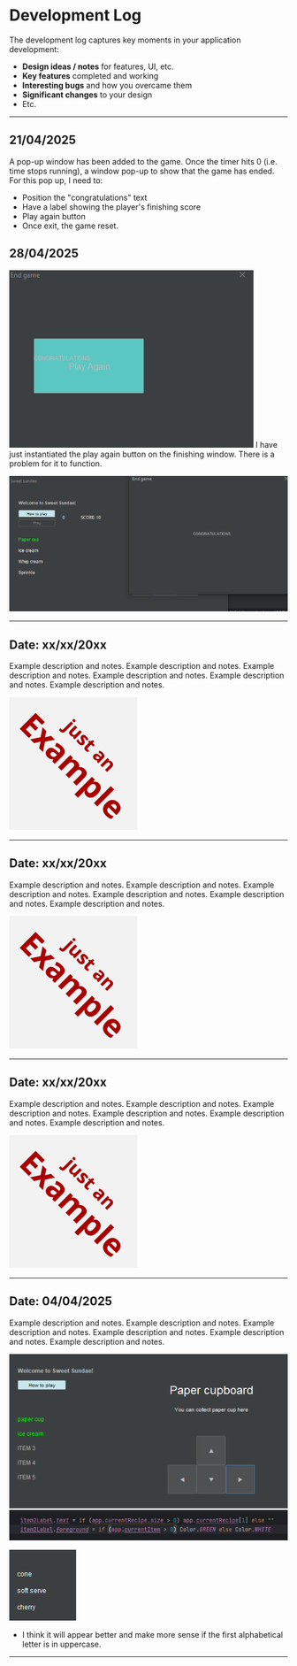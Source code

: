 # Development Log

The development log captures key moments in your application development:

- **Design ideas / notes** for features, UI, etc.
- **Key features** completed and working
- **Interesting bugs** and how you overcame them
- **Significant changes** to your design
- Etc.

---

## 21/04/2025

A pop-up window has been added to the game. Once the timer hits 0 (i.e. time stops running), a window pop-up to show that the game has ended.
For this pop up, I need to:
- Position the "congratulations" text
- Have a label showing the player's finishing score
- Play again button
- Once exit, the game reset.

## 28/04/2025
![img_4.png](img_4.png)
I have just instantiated the play again button on the finishing window. There is a problem for it to function.

![Ending window](img_3.png)

---

## Date: xx/xx/20xx

Example description and notes. Example description and notes. Example description and notes. Example description and notes. Example description and notes. Example description and notes.

![example.png](screenshots/example.png)

---

## Date: xx/xx/20xx

Example description and notes. Example description and notes. Example description and notes. Example description and notes. Example description and notes. Example description and notes.

![example.png](screenshots/example.png)

---

## Date: xx/xx/20xx

Example description and notes. Example description and notes. Example description and notes. Example description and notes. Example description and notes. Example description and notes.

![example.png](screenshots/example.png)

---

## Date: 04/04/2025

Example description and notes. Example description and notes. Example description and notes. Example description and notes. Example description and notes. Example description and notes.

![Collect item error](images/collect_error.png)
![Reason for collecting item error](images/reason_collect_error.png)

![Items display in lowercase.png](images/lowercase_item.png)

- I think it will appear better and make more sense if the first alphabetical letter is in uppercase.
---

